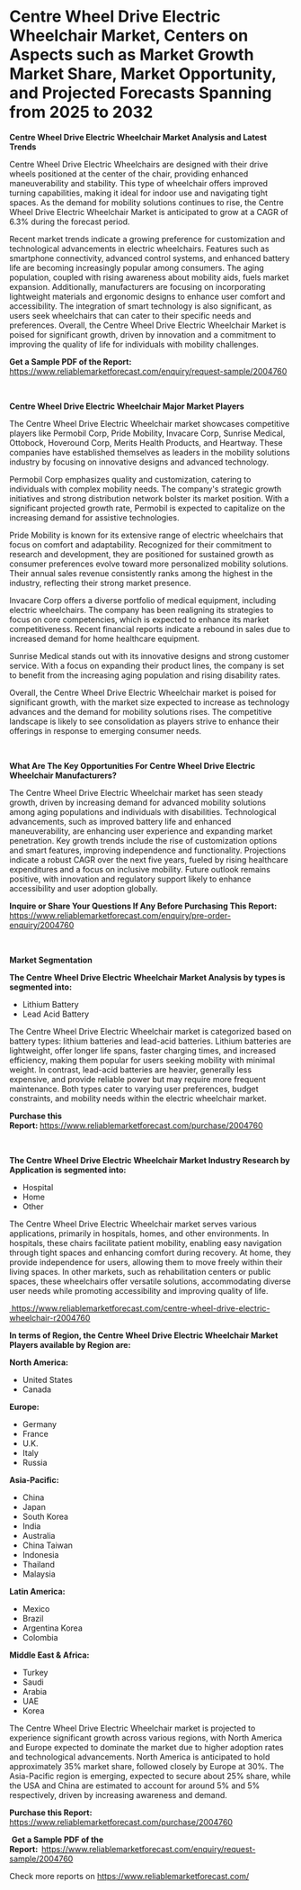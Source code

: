 <p><h1>Centre Wheel Drive Electric Wheelchair Market, Centers on Aspects such as Market Growth Market Share, Market Opportunity, and Projected Forecasts Spanning from 2025 to 2032</h1></p><p><strong>Centre Wheel Drive Electric Wheelchair Market Analysis and Latest Trends</strong></p>
<p><p>Centre Wheel Drive Electric Wheelchairs are designed with their drive wheels positioned at the center of the chair, providing enhanced maneuverability and stability. This type of wheelchair offers improved turning capabilities, making it ideal for indoor use and navigating tight spaces. As the demand for mobility solutions continues to rise, the Centre Wheel Drive Electric Wheelchair Market is anticipated to grow at a CAGR of 6.3% during the forecast period. </p><p>Recent market trends indicate a growing preference for customization and technological advancements in electric wheelchairs. Features such as smartphone connectivity, advanced control systems, and enhanced battery life are becoming increasingly popular among consumers. The aging population, coupled with rising awareness about mobility aids, fuels market expansion. Additionally, manufacturers are focusing on incorporating lightweight materials and ergonomic designs to enhance user comfort and accessibility. The integration of smart technology is also significant, as users seek wheelchairs that can cater to their specific needs and preferences. Overall, the Centre Wheel Drive Electric Wheelchair Market is poised for significant growth, driven by innovation and a commitment to improving the quality of life for individuals with mobility challenges.</p></p>
<p><strong>Get a Sample PDF of the Report:&nbsp;</strong> <a href="https://www.reliablemarketforecast.com/enquiry/request-sample/2004760?utm_campaign=3174&utm_medium=2&utm_source=Github&utm_content=ia&utm_term=29032025&utm_id=centre-wheel-drive-electric-wheelchair">https://www.reliablemarketforecast.com/enquiry/request-sample/2004760</a></p>
<p>&nbsp;</p>
<p><strong>Centre Wheel Drive Electric Wheelchair Major Market Players</strong></p>
<p><p>The Centre Wheel Drive Electric Wheelchair market showcases competitive players like Permobil Corp, Pride Mobility, Invacare Corp, Sunrise Medical, Ottobock, Hoveround Corp, Merits Health Products, and Heartway. These companies have established themselves as leaders in the mobility solutions industry by focusing on innovative designs and advanced technology.</p><p>Permobil Corp emphasizes quality and customization, catering to individuals with complex mobility needs. The company's strategic growth initiatives and strong distribution network bolster its market position. With a significant projected growth rate, Permobil is expected to capitalize on the increasing demand for assistive technologies.</p><p>Pride Mobility is known for its extensive range of electric wheelchairs that focus on comfort and adaptability. Recognized for their commitment to research and development, they are positioned for sustained growth as consumer preferences evolve toward more personalized mobility solutions. Their annual sales revenue consistently ranks among the highest in the industry, reflecting their strong market presence.</p><p>Invacare Corp offers a diverse portfolio of medical equipment, including electric wheelchairs. The company has been realigning its strategies to focus on core competencies, which is expected to enhance its market competitiveness. Recent financial reports indicate a rebound in sales due to increased demand for home healthcare equipment.</p><p>Sunrise Medical stands out with its innovative designs and strong customer service. With a focus on expanding their product lines, the company is set to benefit from the increasing aging population and rising disability rates.</p><p>Overall, the Centre Wheel Drive Electric Wheelchair market is poised for significant growth, with the market size expected to increase as technology advances and the demand for mobility solutions rises. The competitive landscape is likely to see consolidation as players strive to enhance their offerings in response to emerging consumer needs.</p></p>
<p>&nbsp;</p>
<p><strong>What Are The Key Opportunities For Centre Wheel Drive Electric Wheelchair Manufacturers?</strong></p>
<p><p>The Centre Wheel Drive Electric Wheelchair market has seen steady growth, driven by increasing demand for advanced mobility solutions among aging populations and individuals with disabilities. Technological advancements, such as improved battery life and enhanced maneuverability, are enhancing user experience and expanding market penetration. Key growth trends include the rise of customization options and smart features, improving independence and functionality. Projections indicate a robust CAGR over the next five years, fueled by rising healthcare expenditures and a focus on inclusive mobility. Future outlook remains positive, with innovation and regulatory support likely to enhance accessibility and user adoption globally.</p></p>
<p><strong>Inquire or Share Your Questions If Any Before Purchasing This Report:</strong> <a href="https://www.reliablemarketforecast.com/enquiry/pre-order-enquiry/2004760?utm_campaign=3174&utm_medium=2&utm_source=Github&utm_content=ia&utm_term=29032025&utm_id=centre-wheel-drive-electric-wheelchair">https://www.reliablemarketforecast.com/enquiry/pre-order-enquiry/2004760</a></p>
<p>&nbsp;</p>
<p><strong>Market Segmentation</strong></p>
<p><strong>The Centre Wheel Drive Electric Wheelchair Market Analysis by types is segmented into:</strong></p>
<p><ul><li>Lithium Battery</li><li>Lead Acid Battery</li></ul></p>
<p><p>The Centre Wheel Drive Electric Wheelchair market is categorized based on battery types: lithium batteries and lead-acid batteries. Lithium batteries are lightweight, offer longer life spans, faster charging times, and increased efficiency, making them popular for users seeking mobility with minimal weight. In contrast, lead-acid batteries are heavier, generally less expensive, and provide reliable power but may require more frequent maintenance. Both types cater to varying user preferences, budget constraints, and mobility needs within the electric wheelchair market.</p></p>
<p><strong>Purchase this Report:&nbsp;</strong><a href="https://www.reliablemarketforecast.com/purchase/2004760?utm_campaign=3174&utm_medium=2&utm_source=Github&utm_content=ia&utm_term=29032025&utm_id=centre-wheel-drive-electric-wheelchair">https://www.reliablemarketforecast.com/purchase/2004760</a></p>
<p>&nbsp;</p>
<p><strong>The Centre Wheel Drive Electric Wheelchair Market Industry Research by Application is segmented into:</strong></p>
<p><ul><li>Hospital</li><li>Home</li><li>Other</li></ul></p>
<p><p>The Centre Wheel Drive Electric Wheelchair market serves various applications, primarily in hospitals, homes, and other environments. In hospitals, these chairs facilitate patient mobility, enabling easy navigation through tight spaces and enhancing comfort during recovery. At home, they provide independence for users, allowing them to move freely within their living spaces. In other markets, such as rehabilitation centers or public spaces, these wheelchairs offer versatile solutions, accommodating diverse user needs while promoting accessibility and improving quality of life.</p></p>
<p><a href="https://www.reliablemarketforecast.com/centre-wheel-drive-electric-wheelchair-r2004760?utm_campaign=3174&utm_medium=2&utm_source=Github&utm_content=ia&utm_term=29032025&utm_id=centre-wheel-drive-electric-wheelchair">&nbsp;https://www.reliablemarketforecast.com/centre-wheel-drive-electric-wheelchair-r2004760</a></p>
<p><strong>In terms of Region, the Centre Wheel Drive Electric Wheelchair Market Players available by Region are:</strong></p>
<p>
    <p> <strong> North America: </strong>
        <ul>
            <li>United States</li>
            <li>Canada</li>
        </ul>
        </p> 
    <p> <strong> Europe: </strong>
        <ul>
            <li>Germany</li>
            <li>France</li>
            <li>U.K.</li>
            <li>Italy</li>
            <li>Russia</li>
        </ul>
        </p> 
    <p> <strong> Asia-Pacific: </strong>
        <ul>
            <li>China</li>
            <li>Japan</li>
            <li>South Korea</li>
            <li>India</li>
            <li>Australia</li>
            <li>China Taiwan</li>
            <li>Indonesia</li>
            <li>Thailand</li>
            <li>Malaysia</li>
        </ul>
        </p> 
    <p> <strong> Latin America: </strong>
        <ul>
            <li>Mexico</li>
            <li>Brazil</li>
            <li>Argentina Korea</li>
            <li>Colombia</li>
        </ul>
        </p> 
    <p> <strong> Middle East & Africa: </strong>
        <ul>
            <li>Turkey</li>
            <li>Saudi</li>
            <li>Arabia</li>
            <li>UAE</li>
            <li>Korea</li>
        </ul>
    </p>
    </p>
<p><p>The Centre Wheel Drive Electric Wheelchair market is projected to experience significant growth across various regions, with North America and Europe expected to dominate the market due to higher adoption rates and technological advancements. North America is anticipated to hold approximately 35% market share, followed closely by Europe at 30%. The Asia-Pacific region is emerging, expected to secure about 25% share, while the USA and China are estimated to account for around 5% and 5% respectively, driven by increasing awareness and demand.</p></p>
<p><strong>Purchase this Report: </strong><a href="https://www.reliablemarketforecast.com/purchase/2004760?utm_campaign=3174&utm_medium=2&utm_source=Github&utm_content=ia&utm_term=29032025&utm_id=centre-wheel-drive-electric-wheelchair">https://www.reliablemarketforecast.com/purchase/2004760</a></p>
<p>&nbsp;<strong>Get a Sample PDF of the Report:&nbsp;&nbsp;</strong><a href="https://www.reliablemarketforecast.com/enquiry/request-sample/2004760?utm_campaign=3174&utm_medium=2&utm_source=Github&utm_content=ia&utm_term=29032025&utm_id=centre-wheel-drive-electric-wheelchair">https://www.reliablemarketforecast.com/enquiry/request-sample/2004760</a></p>
<p><strong></strong></p>
<p>Check more reports on <a href="https://www.reliablemarketforecast.com/?utm_campaign=3174&utm_medium=2&utm_source=Github&utm_content=ia&utm_term=29032025&utm_id=centre-wheel-drive-electric-wheelchair">https://www.reliablemarketforecast.com/</a></p>